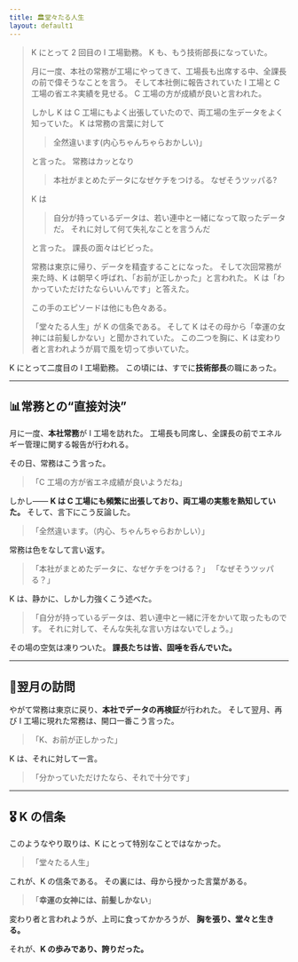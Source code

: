 ```yaml
---
title: 🏛堂々たる人生
layout: default1
---
```

> K にとって 2 回目の I 工場勤務。
> K も、もう技術部長になっていた。
> 
> 月に一度、本社の常務が工場にやってきて、工場長も出席する中、全課長の前で偉そうなことを言う。
> そして本社側に報告されていた I 工場と C 工場の省エネ実績を見せる。
> C 工場の方が成績が良いと言われた。
> 
> しかし K は C 工場にもよく出張していたので、両工場の生データをよく知っていた。
> K は常務の言葉に対して
> 
> > 全然違います(内心ちゃんちゃらおかしい)」
> 
> と言った。
> 常務はカッとなり
> 
> > 本社がまとめたデータになぜケチをつける。
> > なぜそうツッパる?
> 
> K は
> 
> > 自分が持っているデータは、若い連中と一緒になって取ったデータだ。
> > それに対して何て失礼なことを言うんだ
> 
> と言った。
> 課長の面々はビビった。
> 
> 常務は東京に帰り、データを精査することになった。
> そして次回常務が来た時、K は朝早く呼ばれ、「お前が正しかった」と言われた。
> K は「わかっていただけたならいいんです」と答えた。
> 
> この手のエピソードは他にも色々ある。
> 
> 「堂々たる人生」が K の信条である。
> そして K はその母から「幸運の女神には前髪しかない」と聞かされていた。
> この二つを胸に、K は変わり者と言われようが肩で風を切って歩いていた。

K にとって二度目の I 工場勤務。
この頃には、すでに**技術部長**の職にあった。

---

## 📊常務との“直接対決”

月に一度、**本社常務**が I 工場を訪れた。
工場長も同席し、全課長の前でエネルギー管理に関する報告が行われる。

その日、常務はこう言った。

> 「C 工場の方が省エネ成績が良いようだね」

しかし――
**K は C 工場にも頻繁に出張しており、両工場の実態を熟知していた。**
そして、言下にこう反論した。

> 「全然違います。（内心、ちゃんちゃらおかしい）」

常務は色をなして言い返す。

> 「本社がまとめたデータに、なぜケチをつける？」
> 「なぜそうツッパる？」

K は、静かに、しかし力強くこう述べた。

> 「自分が持っているデータは、若い連中と一緒に汗をかいて取ったものです。
> それに対して、そんな失礼な言い方はないでしょう。」

その場の空気は凍りついた。
**課長たちは皆、固唾を呑んでいた。**

---

## 🔁翌月の訪問

やがて常務は東京に戻り、**本社でデータの再検証**が行われた。
そして翌月、再び I 工場に現れた常務は、開口一番こう言った。

> 「K、お前が正しかった」

K は、それに対して一言。

> 「分かっていただけたなら、それで十分です」

---

## 🎖 K の信条

このようなやり取りは、K にとって特別なことではなかった。

> 「堂々たる人生」

これが、K の信条である。
その裏には、母から授かった言葉がある。

> 「**幸運の女神には、前髪しかない**」

変わり者と言われようが、上司に食ってかかろうが、
**胸を張り、堂々と生きる。**

それが、**K の歩みであり、誇りだった。**

